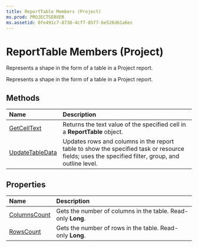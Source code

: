 ```yaml
---
title: ReportTable Members (Project)
ms.prod: PROJECTSERVER
ms.assetid: 0fe491c7-8738-4cf7-85f7-be526d61a6ec
---
```



# ReportTable Members (Project)
Represents a shape in the form of a table in a Project report.

Represents a shape in the form of a table in a Project report.


## Methods



|**Name**|**Description**|
|:-----|:-----|
|[GetCellText](reporttable-getcelltext-method-project.md)|Returns the text value of the specified cell in a  **ReportTable** object.|
|[UpdateTableData](reporttable-updatetabledata-method-project.md)|Updates rows and columns in the report table to show the specified task or resource fields; uses the specified filter, group, and outline level.|

## Properties



|**Name**|**Description**|
|:-----|:-----|
|[ColumnsCount](reporttable-columnscount-property-project.md)|Gets the number of columns in the table. Read-only  **Long**.|
|[RowsCount](reporttable-rowscount-property-project.md)|Gets the number of rows in the table. Read-only  **Long**.|


